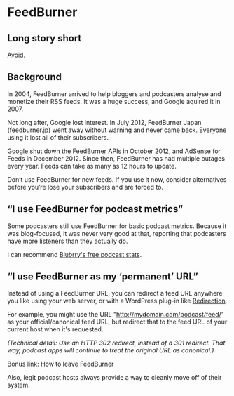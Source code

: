 # FeedBurner

## Long story short

Avoid.

## Background

In 2004, FeedBurner arrived to help bloggers and podcasters analyse and monetize their RSS feeds. It was a huge success, and Google aquired it in 2007.

Not long after, Google lost interest. In July 2012, FeedBurner Japan (feedburner.jp) went away without warning and never came back. Everyone using it lost all of their subscribers.

Google shut down the FeedBurner APIs in October 2012, and AdSense for Feeds in December 2012. Since then, FeedBurner has had multiple outages every year. Feeds can take as many as 12 hours to update.

Don’t use FeedBurner for new feeds. If you use it now, consider alternatives before you’re lose your subscribers and are forced to.

## “I use FeedBurner for podcast metrics”

Some podcasters still use FeedBurner for basic podcast metrics. Because it was blog-focused, it was never very good at that, reporting that podcasters have more listeners than they actually do.

I can recommend [Blubrry's free podcast stats](http://create.blubrry.com/resources/podcast-media-download-statistics/basic-statistics/).

## “I use FeedBurner as my ‘permanent’ URL”

Instead of using a FeedBurner URL, you can redirect a feed URL anywhere you like using your web server, or with a WordPress plug-in like [Redirection](https://wordpress.org/plugins/redirection/).

For example, you might use the URL "http://mydomain.com/podcast/feed/" as your official/canonical feed URL, but redirect that to the feed URL of your current host when it's requested.

_(Technical detail: Use an HTTP 302 redirect, instead of a 301 redirect. That way, podcast apps will continue to treat the original URL as canonical.)_



Bonus link: How to leave FeedBurner

Also, legit podcast hosts always provide a way to cleanly move off of their system.
